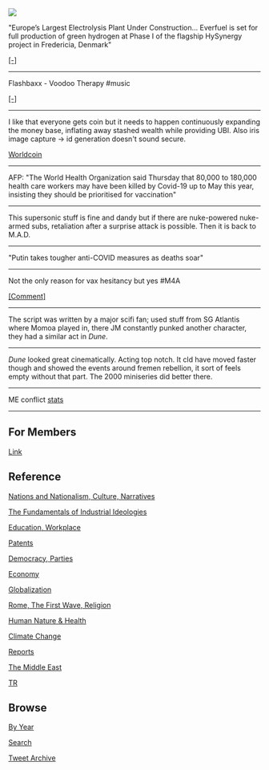 <img src="https://drive.google.com/uc?export=view&id=1B2wf9R7AMH1d7Vw6e2mucLbIQ5NSjir7"/>


"Europe’s Largest Electrolysis Plant Under Construction... Everfuel is
set for full production of green hydrogen at Phase I of the flagship
HySynergy project in Fredericia, Denmark"

[[-]](https://bit.ly/3m1RsKf)

---

Flashbaxx - Voodoo Therapy \#music

[[-]](https://youtu.be/xvyQ4cGdYKM)

---

I like that everyone gets coin but it needs to happen continuously
expanding the money base, inflating away stashed wealth while
providing UBI. Also iris image capture -> id generation doesn't sound secure.

[Worldcoin](https://worldcoin.org/)

---

AFP: "The World Health Organization said Thursday that 80,000 to
180,000 health care workers may have been killed by Covid-19 up to May
this year, insisting they should be prioritised for vaccination"

---

This supersonic stuff is fine and dandy but if there are nuke-powered
nuke-armed subs, retaliation after a surprise attack is possible. Then
it is back to M.A.D.

---

"Putin takes tougher anti-COVID measures as deaths soar"

---

Not the only reason for vax hesitancy but yes \#M4A

[[Comment]](https://pbs.twimg.com/media/FCJWaFEUUAcrDXN?format=jpg&name=medium)

---

The script was written by a major scifi fan; used stuff from SG
Atlantis where Momoa played in, there JM constantly punked another
character, they had a similar act in *Dune*.

---
 
*Dune* looked great cinematically. Acting top notch. It cld have moved
faster though and showed the events around fremen rebellion, it sort
of feels empty without that part. The 2000 miniseries did better
there.

---

ME conflict [stats](2019/05/confstats.md#gdeltme)

---

## For Members

[Link](https://thirdwave-members.herokuapp.com)

## Reference

[Nations and Nationalism, Culture, Narratives](/2013/02/nations-and-nationalism.md)

[The Fundamentals of Industrial Ideologies](/2011/04/fundamentals-of-industrial-ideologies.md)

[Education, Workplace](2017/09/education-workplace.md)

[Patents](/2018/09/patents.md)

[Democracy, Parties](/2016/11/democracy.md)

[Economy](/2018/05/economy.md)

[Globalization](/2018/09/globalization.md)

[Rome, The First Wave, Religion](/2017/12/rome.md)

[Human Nature & Health](/2020/07/human-nature.md)

[Climate Change](/2018/12/climate.md)

[Reports](/2019/05/reports.md)

[The Middle East](/2019/07/middleeast.md)

[TR](../tr)

## Browse

[By Year](years.md)

[Search](search.html)

[Tweet Archive](/tweets/README.md)


